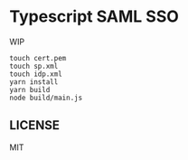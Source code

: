 # Typescript SAML SSO

WIP

```console
touch cert.pem
touch sp.xml
touch idp.xml
yarn install
yarn build
node build/main.js
```

## LICENSE

MIT
